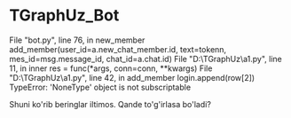# TGraphUz_Bot

  File "bot.py", line 76, in new_member
    add_member(user_id=a.new_chat_member.id, text=tokenn, mes_id=msg.message_id, chat_id=a.chat.id)
  File "D:\TGraphUz\a1.py", line 11, in inner
    res = func(*args, conn=conn, **kwargs)
  File "D:\TGraphUz\a1.py", line 42, in add_member
    login.append(row[2])
TypeError: 'NoneType' object is not subscriptable


Shuni ko'rib beringlar iltimos. Qande to'g'irlasa bo'ladi?
